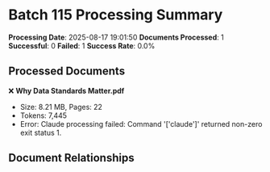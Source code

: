 # Batch 115 Processing Summary

**Processing Date**: 2025-08-17 19:01:50
**Documents Processed**: 1
**Successful**: 0
**Failed**: 1
**Success Rate**: 0.0%

## Processed Documents

❌ **Why Data Standards Matter.pdf**
   - Size: 8.21 MB, Pages: 22
   - Tokens: 7,445
   - Error: Claude processing failed: Command '['claude']' returned non-zero exit status 1.

## Document Relationships
